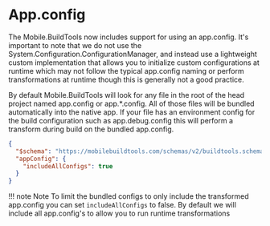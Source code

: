 # App.config

The Mobile.BuildTools now includes support for using an app.config. It's important to note that we do not use the System.Configuration.ConfigurationManager, and instead use a lightweight custom implementation that allows you to initialize custom configurations at runtime which may not follow the typical app.config naming or perform transformations at runtime though this is generally not a good practice.

By default Mobile.BuildTools will look for any file in the root of the head project named app.config or app.*.config. All of those files will be bundled automatically into the native app. If your file has an environment config for the build configuration such as app.debug.config this will perform a transform during build on the bundled app.config.

```json
{
  "$schema": "https://mobilebuildtools.com/schemas/v2/buildtools.schema.json",
  "appConfig": {
    "includeAllConfigs": true
  }
}
```

!!! note Note
    To limit the bundled configs to only include the transformed app.config you can set `includeAllConfigs` to false. By default we will include all app.config's to allow you to run runtime transformations
